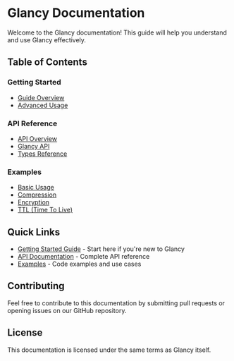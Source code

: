# Glancy Documentation

Welcome to the Glancy documentation! This guide will help you understand and use Glancy effectively.

## Table of Contents

### Getting Started

- [Guide Overview](guide/index.md)
- [Advanced Usage](guide/advanced.md)

### API Reference

- [API Overview](api/index.md)
- [Glancy API](api/glancy.md)
- [Types Reference](api/types.md)

### Examples

- [Basic Usage](examples/basic.md)
- [Compression](examples/compression.md)
- [Encryption](examples/encryption.md)
- [TTL (Time To Live)](examples/ttl.md)

## Quick Links

- [Getting Started Guide](guide/index.md) - Start here if you're new to Glancy
- [API Documentation](api/index.md) - Complete API reference
- [Examples](examples/basic.md) - Code examples and use cases

## Contributing

Feel free to contribute to this documentation by submitting pull requests or opening issues on our GitHub repository.

## License

This documentation is licensed under the same terms as Glancy itself.
